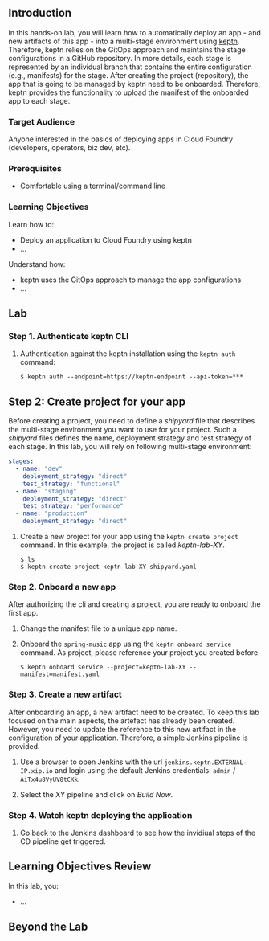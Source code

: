 ## Introduction

In this hands-on lab, you will learn how to automatically deploy an app - and new artifacts of this app - into a multi-stage environment using [keptn](keptn.sh). Therefore, keptn relies on the GitOps approach and maintains the stage configurations in a GitHub repository. In more details, each stage is represented by an individual branch that contains the entire configuration (e.g., manifests) for the stage. After creating the project (repository), the app that is going to be managed by keptn need to be onboarded. Therefore, keptn provides the functionality to upload the manifest of the onboarded app to each stage. 

### Target Audience

 Anyone interested in the basics of deploying apps in Cloud Foundry (developers, operators, biz dev, etc).

### Prerequisites

* Comfortable using a terminal/command line

### Learning Objectives

Learn how to:

* Deploy an application to Cloud Foundry using keptn
* ...

Understand how:

* keptn uses the GitOps approach to manage the app configurations
* ...

## Lab

### Step 1. Authenticate keptn CLI

1. Authentication against the keptn installation using the `keptn auth` command:

    ```console
    $ keptn auth --endpoint=https://keptn-endpoint --api-token=***
    ```

## Step 2: Create project for your app

Before creating a project, you need to define a *shipyard* file that describes the multi-stage environment you want to use for your project. Such a *shipyard* files defines the name, deployment strategy and test strategy of each stage. In this lab, you will rely on following multi-stage environment: 

```yaml
stages:
  - name: "dev"
    deployment_strategy: "direct"
    test_strategy: "functional"
  - name: "staging"
    deployment_strategy: "direct"
    test_strategy: "performance"
  - name: "production"
    deployment_strategy: "direct"
```

1. Create a new project for your app using the `keptn create project` command. In this example, the project is called *keptn-lab-XY*.

    ```console
    $ ls
    $ keptn create project keptn-lab-XY shipyard.yaml
    ```

### Step 2. Onboard a new app

After authorizing the cli and creating a project, you are ready to onboard the first app.

1. Change the manifest file to a unique app name.

1. Onboard the `spring-music` app using the `keptn onboard service` command. As project, please reference your project you created before.

    ```console
    $ keptn onboard service --project=keptn-lab-XY --manifest=manifest.yaml
    ```

### Step 3. Create a new artifact

After onboarding an app, a new artifact need to be created. To keep this lab focused on the main aspects, the artefact has already been created. However, you need to update the reference to this new artifact in the configuration of your application. Therefore, a simple Jenkins pipeline is provided.

1. Use a browser to open Jenkins with the url `jenkins.keptn.EXTERNAL-IP.xip.io` and login using the default Jenkins credentials: `admin` / `AiTx4u8VyUV8tCKk`.

1. Select the XY pipeline and click on *Build Now*.

### Step 4. Watch keptn deploying the application

1. Go back to the Jenkins dashboard to see how the invidiual steps of the CD pipeline get triggered.

## Learning Objectives Review

In this lab, you:

* ...

## Beyond the Lab

